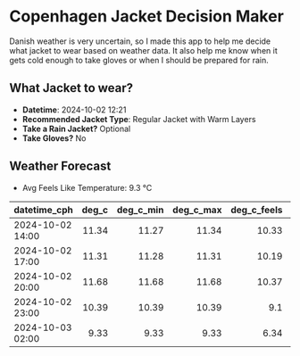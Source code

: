 
# Copenhagen Jacket Decision Maker

Danish weather is very uncertain, so I made this app to help me decide what jacket to wear based on weather data. 
It also help me know when it gets cold enough to take gloves or when I should be prepared for rain.

## What Jacket to wear?

- **Datetime**: 2024-10-02 12:21
- **Recommended Jacket Type**: Regular Jacket with Warm Layers
- **Take a Rain Jacket?** Optional
- **Take Gloves?** No

## Weather Forecast
- Avg Feels Like Temperature: 9.3 °C

| datetime_cph     |   deg_c |   deg_c_min |   deg_c_max |   deg_c_feels | weather   | wind   | rain   |
|:-----------------|--------:|------------:|------------:|--------------:|:----------|:-------|:-------|
| 2024-10-02 14:00 |   11.34 |       11.27 |       11.34 |         10.33 | Rain      | Medium | Low    |
| 2024-10-02 17:00 |   11.31 |       11.28 |       11.31 |         10.19 | Rain      | Low    | Low    |
| 2024-10-02 20:00 |   11.68 |       11.68 |       11.68 |         10.37 | Clouds    | Medium | None   |
| 2024-10-02 23:00 |   10.39 |       10.39 |       10.39 |          9.1  | Clouds    | Medium | None   |
| 2024-10-03 02:00 |    9.33 |        9.33 |        9.33 |          6.34 | Clouds    | Medium | None   |
        